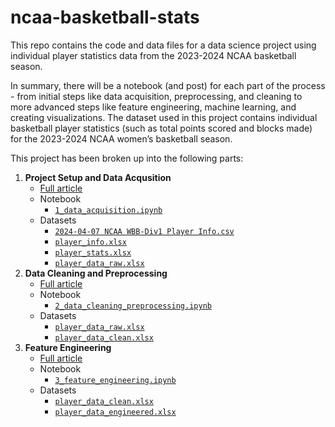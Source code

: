 # ncaa-basketball-stats
This repo contains the code and data files for a data science project using individual player statistics data from the 2023-2024 NCAA basketball season. 

In summary, there will be a notebook (and post) for each part of the process - from initial steps like data acquisition, preprocessing, and cleaning to more advanced steps like feature engineering, machine learning, and creating visualizations. The dataset used in this project contains individual basketball player statistics (such as total points scored and blocks made) for the 2023-2024 NCAA women’s basketball season.

This project has been broken up into the following parts: 
1. **Project Setup and Data Acqusition**
    - [Full article](https://www.pineconedata.com/2024-04-11-basketball-data-acquisition/)
    - Notebook
        - [`1_data_acquisition.ipynb`](/notebooks/1_data_acquisition.ipynb)
    - Datasets
        - [`2024-04-07 NCAA WBB-Div1 Player Info.csv`](/data/2024-04-07%20NCAA%20WBB-Div1%20Player%20Info.csv)
        - [`player_info.xlsx`](/data/player_info.xlsx)
        - [`player_stats.xlsx`](/data/player_stats.xlsx)
        - [`player_data_raw.xlsx`](/data/player_data.xlsx)
2. **Data Cleaning and Preprocessing**
    - [Full article](https://www.pineconedata.com/2024-05-02-basketball-data-cleaning-preprocessing/)
    - Notebook
        - [`2_data_cleaning_preprocessing.ipynb`](/notebooks/2_data_cleaning_preprocessing.ipynb)
    - Datasets
        - [`player_data_raw.xlsx`](/data/player_data_raw.xlsx)
        - [`player_data_clean.xlsx`](/data/player_data_clean.xlsx)
3. **Feature Engineering**
    - [Full article](https://www.pineconedata.com/2024-05-30-basketball-feature_engineering/)
    - Notebook
        - [`3_feature_engineering.ipynb`](/notebooks/3_feature_engineering.ipynb)
    - Datasets
        - [`player_data_clean.xlsx`](/data/player_data_clean.xlsx)
        - [`player_data_engineered.xlsx`](/data/player_data_engineered.xlsx)
